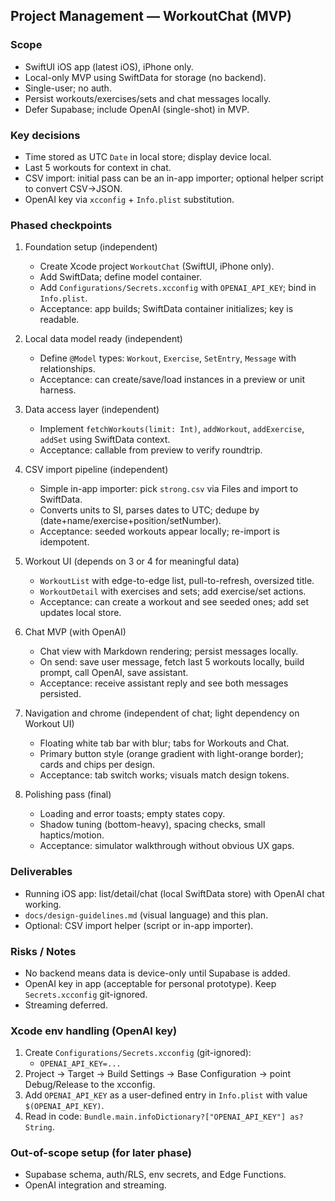 ## Project Management — WorkoutChat (MVP)

### Scope

- SwiftUI iOS app (latest iOS), iPhone only.
- Local-only MVP using SwiftData for storage (no backend).
- Single-user; no auth.
- Persist workouts/exercises/sets and chat messages locally.
- Defer Supabase; include OpenAI (single-shot) in MVP.

### Key decisions

- Time stored as UTC `Date` in local store; display device local.
- Last 5 workouts for context in chat.
- CSV import: initial pass can be an in-app importer; optional helper script to convert CSV→JSON.
- OpenAI key via `xcconfig` + `Info.plist` substitution.

### Phased checkpoints

1. Foundation setup (independent)

   - Create Xcode project `WorkoutChat` (SwiftUI, iPhone only).
   - Add SwiftData; define model container.
   - Add `Configurations/Secrets.xcconfig` with `OPENAI_API_KEY`; bind in `Info.plist`.
   - Acceptance: app builds; SwiftData container initializes; key is readable.

2. Local data model ready (independent)

   - Define `@Model` types: `Workout`, `Exercise`, `SetEntry`, `Message` with relationships.
   - Acceptance: can create/save/load instances in a preview or unit harness.

3. Data access layer (independent)

   - Implement `fetchWorkouts(limit: Int)`, `addWorkout`, `addExercise`, `addSet` using SwiftData context.
   - Acceptance: callable from preview to verify roundtrip.

4. CSV import pipeline (independent)

   - Simple in-app importer: pick `strong.csv` via Files and import to SwiftData.
   - Converts units to SI, parses dates to UTC; dedupe by (date+name/exercise+position/setNumber).
   - Acceptance: seeded workouts appear locally; re-import is idempotent.

5. Workout UI (depends on 3 or 4 for meaningful data)

   - `WorkoutList` with edge-to-edge list, pull-to-refresh, oversized title.
   - `WorkoutDetail` with exercises and sets; add exercise/set actions.
   - Acceptance: can create a workout and see seeded ones; add set updates local store.

6. Chat MVP (with OpenAI)

   - Chat view with Markdown rendering; persist messages locally.
   - On send: save user message, fetch last 5 workouts locally, build prompt, call OpenAI, save assistant.
   - Acceptance: receive assistant reply and see both messages persisted.

7. Navigation and chrome (independent of chat; light dependency on Workout UI)

   - Floating white tab bar with blur; tabs for Workouts and Chat.
   - Primary button style (orange gradient with light-orange border); cards and chips per design.
   - Acceptance: tab switch works; visuals match design tokens.

8. Polishing pass (final)

   - Loading and error toasts; empty states copy.
   - Shadow tuning (bottom-heavy), spacing checks, small haptics/motion.
   - Acceptance: simulator walkthrough without obvious UX gaps.

### Deliverables

- Running iOS app: list/detail/chat (local SwiftData store) with OpenAI chat working.
- `docs/design-guidelines.md` (visual language) and this plan.
- Optional: CSV import helper (script or in-app importer).

### Risks / Notes

- No backend means data is device-only until Supabase is added.
- OpenAI key in app (acceptable for personal prototype). Keep `Secrets.xcconfig` git-ignored.
- Streaming deferred.

### Xcode env handling (OpenAI key)

1. Create `Configurations/Secrets.xcconfig` (git-ignored):
   - `OPENAI_API_KEY=...`
2. Project → Target → Build Settings → Base Configuration → point Debug/Release to the xcconfig.
3. Add `OPENAI_API_KEY` as a user-defined entry in `Info.plist` with value `$(OPENAI_API_KEY)`.
4. Read in code: `Bundle.main.infoDictionary?["OPENAI_API_KEY"] as? String`.

### Out-of-scope setup (for later phase)

- Supabase schema, auth/RLS, env secrets, and Edge Functions.
- OpenAI integration and streaming.
